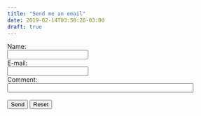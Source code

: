 ```yaml
---
title: "Send me an email"
date: 2019-02-14T03:58:26-03:00
draft: true
---
```


<form action="mailto:someone@example.com" method="post" enctype="text/plain">
Name:<br>
<input type="text" name="name"><br>
E-mail:<br>
<input type="text" name="mail"><br>
Comment:<br>
<input type="text" name="comment" size="50"><br><br>
<input type="submit" value="Send">
<input type="reset" value="Reset">
</form>
